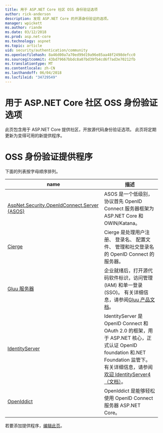 ```yaml
---
title: 用于 ASP.NET Core 社区 OSS 身份验证选项
author: rick-anderson
description: 发现 ASP.NET Core 的开源身份验证的选项。
manager: wpickett
ms.author: riande
ms.date: 03/12/2018
ms.prod: asp.net-core
ms.technology: aspnet
ms.topic: article
uid: security/authentication/community
ms.openlocfilehash: 8a46d00a7a70ed99d19a96e85aa48f2498defcc0
ms.sourcegitcommit: 43bd79667bbdc8a07bd39fb4cd6f7ad3e70212fb
ms.translationtype: MT
ms.contentlocale: zh-CN
ms.lasthandoff: 06/04/2018
ms.locfileid: "34729549"
---
```

# <a name="community-oss-authentication-options-for-aspnet-core"></a>用于 ASP.NET Core 社区 OSS 身份验证选项

此页包含用于 ASP.NET Core 提供社区，开放源代码身份验证选项。 此页将定期更新为变得可用的新提供程序。

# <a name="oss-authentication-providers"></a>OSS 身份验证提供程序

下面的列表按字母顺序排列。

| name | 描述 |
| ---- | ----------- |
| [AspNet.Security.OpenIdConnect.Server (ASOS)](https://github.com/aspnet-contrib/AspNet.Security.OpenIdConnect.Server) | ASOS 是一个低级别，协议首先 OpenID Connect 服务器框架为 ASP.NET Core 和 OWIN/Katana。 |
| [Cierge](https://github.com/pwdless/Cierge) | Cierge 是处理用户注册、 登录名、 配置文件、 管理和社交登录名的 OpenID Connect 的服务器。 |
| [Gluu 服务器](https://gluu.org/) | 企业就绪后，打开源代码软件标识，访问管理 (IAM) 和单一登录 (SSO)。 有关详细信息，请参阅[Gluu 产品文档](https://gluu.org/docs/)。 |
| [IdentityServer](https://identityserver.io/) | IdentityServer 是 OpenID Connect 和 OAuth 2.0 的框架，用于 ASP.NET 核心，正式认证 OpenID foundation 和.NET Foundation 监管下。 有关详细信息，请参阅[欢迎 IdentityServer4 （文档）](https://identityserver4.readthedocs.io/en/release/)。 |
| [OpenIddict](https://github.com/openiddict/openiddict-core) | OpenIddict 是能够轻松使用 OpenID Connect 服务器 ASP.NET Core。 |

若要添加提供程序，[编辑此页](https://github.com/login?return_to=https%3A%2F%2Fgithub.com%2Faspnet%2FDocs%2Fedit%2Fmaster%2Faspnetcore%2Fsecurity%2Fauthentication%2Fcommunity.md)。
